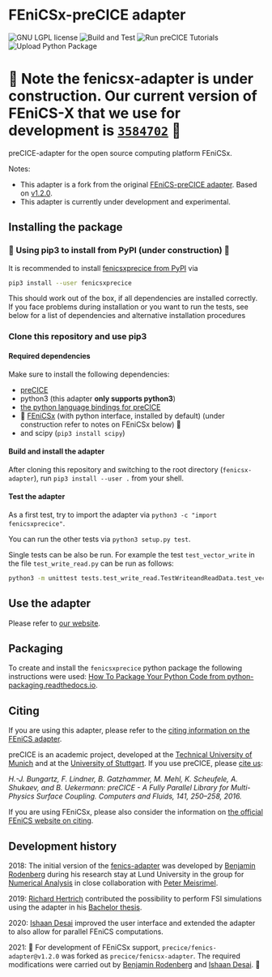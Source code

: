 # FEniCSx-preCICE adapter

<a style="text-decoration: none" href="https://github.com/precice/fenicsx-adapter/blob/master/LICENSE" target="_blank">
    <img src="https://img.shields.io/github/license/precice/fenicsx-adapter.svg" alt="GNU LGPL license">
</a>

<a style="text-decoration: none" href="https://github.com/precice/fenicsx-adapter/actions/workflows/build-and-test.yml" target="_blank">
    <img src="https://github.com/precice/fenicsx-adapter/actions/workflows/build-and-test.yml/badge.svg" alt="Build and Test">
</a>
<a style="text-decoration: none" href="https://github.com/precice/fenicsx-adapter/actions/workflows/run-tutorials.yml" target="_blank">
    <img src="https://github.com/precice/fenicsx-adapter/actions/workflows/run-tutorials.yml/badge.svg" alt="Run preCICE Tutorials">
</a>
<a style="text-decoration: none" href="https://pypi.org/project/fenicsxprecice/" target="_blank">
    <img src="https://github.com/precice/fenicsx-adapter/actions/workflows/pythonpublish.yml/badge.svg" alt="Upload Python Package">
</a>

# 🚧 Note the fenicsx-adapter is under construction. Our current version of FEniCS-X that we use for development is [`3584702`](https://github.com/FEniCS/dolfinx/commit/358470227bf9b7dea179fca52fbd36182a277010) 🚧

preCICE-adapter for the open source computing platform FEniCSx.

Notes:

* This adapter is a fork from the original [FEniCS-preCICE adapter](https://github.com/precice/fenics-adapter). Based on [v1.2.0](https://github.com/precice/fenics-adapter/releases/tag/v1.2.0).
* This adapter is currently under development and experimental.

## Installing the package

### :construction: Using pip3 to install from PyPI (under construction) :construction:

It is recommended to install [fenicsxprecice from PyPI](https://pypi.org/project/fenicsxprecice/) via

```bash
pip3 install --user fenicsxprecice
```

This should work out of the box, if all dependencies are installed correctly. If you face problems during installation or you want to run the tests, see below for a list of dependencies and alternative installation procedures

### Clone this repository and use pip3

#### Required dependencies

Make sure to install the following dependencies:

* [preCICE](https://github.com/precice/precice/wiki)
* python3 (this adapter **only supports python3**)
* [the python language bindings for preCICE](https://github.com/precice/python-bindings)
* :construction: [FEniCSx](https://fenicsproject.org/) (with python interface, installed by default) (under construction refer to notes on FEniCSx below) :construction:
* and scipy (`pip3 install scipy`)

#### Build and install the adapter

After cloning this repository and switching to the root directory (`fenicsx-adapter`), run ``pip3 install --user .`` from your shell.

#### Test the adapter

As a first test, try to import the adapter via `python3 -c "import fenicsxprecice"`.

You can run the other tests via `python3 setup.py test`.

Single tests can be also be run. For example the test `test_vector_write` in the file `test_write_read.py` can be run as follows:

```bash
python3 -m unittest tests.test_write_read.TestWriteandReadData.test_vector_write
```

## Use the adapter

Please refer to [our website](https://www.precice.org/adapter-fenicsx.html#how-can-i-use-my-own-solver-with-the-adapter-).

## Packaging

To create and install the `fenicsxprecice` python package the following instructions were used: [How To Package Your Python Code from python-packaging.readthedocs.io](https://python-packaging.readthedocs.io/en/latest/index.html).

## Citing

If you are using this adapter, please refer to the [citing information on the FEniCS adapter](https://www.precice.org/adapter-fenics.html#how-to-cite).

preCICE is an academic project, developed at the [Technical University of Munich](https://www5.in.tum.de/) and at the [University of Stuttgart](https://www.ipvs.uni-stuttgart.de/). If you use preCICE, please [cite us](https://www.precice.org/publications/):

*H.-J. Bungartz, F. Lindner, B. Gatzhammer, M. Mehl, K. Scheufele, A. Shukaev, and B. Uekermann: preCICE - A Fully Parallel Library for Multi-Physics Surface Coupling. Computers and Fluids, 141, 250–258, 2016.*

If you are using FEniCSx, please also consider the information on [the official FEniCS website on citing](https://fenicsproject.org/citing/).

## Development history

2018: The initial version of the [fenics-adapter](https://github.com/precice/fenics-adapter) was developed by [Benjamin Rodenberg](https://www.in.tum.de/i05/personen/personen/benjamin-rodenberg/) during his research stay at Lund University in the group for [Numerical Analysis](http://www.maths.lu.se/english/research/research-divisions/numerical-analysis/) in close collaboration with [Peter Meisrimel](https://www.lunduniversity.lu.se/lucat/user/09d80f0367a060bcf2a22d7c22e5e504).

2019: [Richard Hertrich](https://github.com/richahert) contributed the possibility to perform FSI simulations using the adapter in his [Bachelor thesis](https://mediatum.ub.tum.de/node?id=1520579).

2020: [Ishaan Desai](https://www.ipvs.uni-stuttgart.de/institute/team/Desai/) improved the user interface and extended the adapter to also allow for parallel FEniCS computations.

2021: :construction: For development of FEniCSx support, `precice/fenics-adapter@v1.2.0` was forked as `precice/fenicsx-adapter`. The required modifications were carried out by [Benjamin Rodenberg](https://www.in.tum.de/i05/personen/personen/benjamin-rodenberg/) and [Ishaan Desai](https://www.ipvs.uni-stuttgart.de/institute/team/Desai/). :construction:
